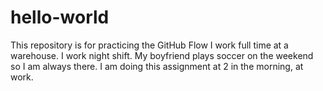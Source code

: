 # hello-world
This repository is for practicing the GitHub Flow
I work full time at a warehouse. I work night shift. My boyfriend plays soccer on the weekend so I am always there. I am doing this assignment at 2 in the morning, at work. 
